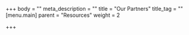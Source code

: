 +++
body = ""
meta_description = ""
title = "Our Partners"
title_tag = ""
[menu.main]
parent = "Resources"
weight = 2

+++
